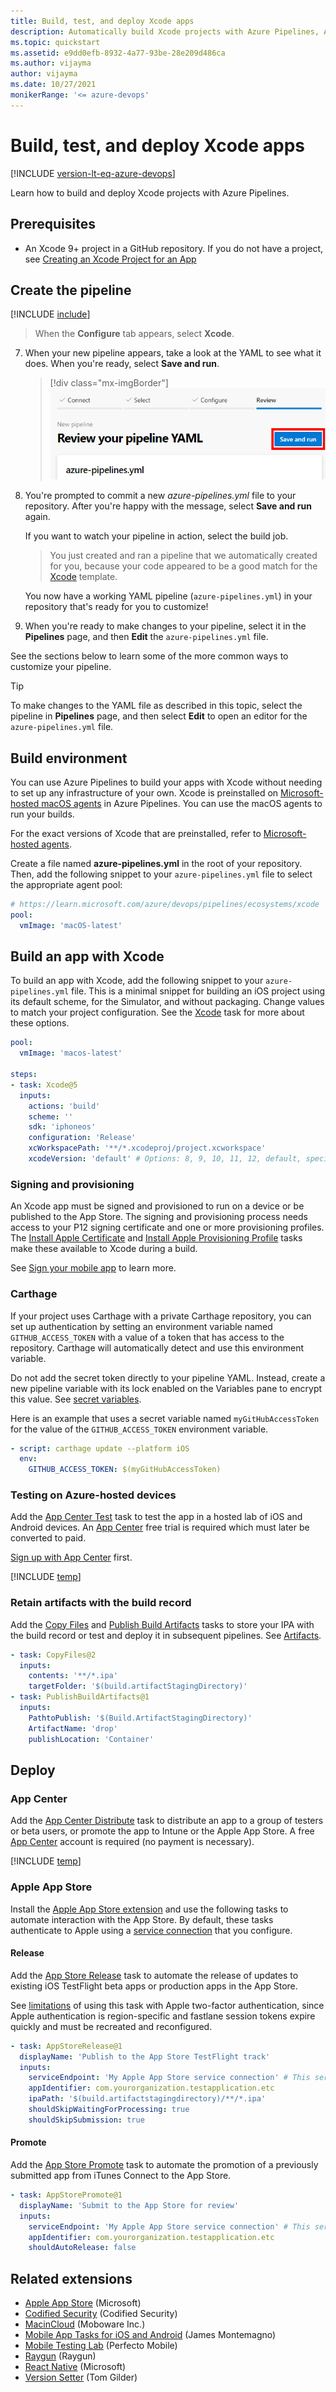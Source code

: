 ```yaml
---
title: Build, test, and deploy Xcode apps
description: Automatically build Xcode projects with Azure Pipelines, Azure DevOps, & Team Foundation Server
ms.topic: quickstart
ms.assetid: e9dd0efb-8932-4a77-93be-28e209d486ca
ms.author: vijayma
author: vijayma
ms.date: 10/27/2021
monikerRange: '<= azure-devops'
---
```


# Build, test, and deploy Xcode apps

[!INCLUDE [version-lt-eq-azure-devops](../../includes/version-lt-eq-azure-devops.md)]

Learn how to build and deploy Xcode projects with Azure Pipelines. 

## Prerequisites

* An Xcode 9+ project in a GitHub repository. If you do not have a project, see [Creating an Xcode Project for an App](https://developer.apple.com/documentation/xcode/creating-an-xcode-project-for-an-app)

## Create the pipeline

[!INCLUDE [include](includes/create-pipeline-before-template-selected.md)]

> When the **Configure** tab appears, select **Xcode**. 

7. When your new pipeline appears, take a look at the YAML to see what it does. When you're ready, select **Save and run**.

   > [!div class="mx-imgBorder"] 
   > ![Save and run button in a new YAML pipeline](media/save-and-run-button-new-yaml-pipeline.png)

8. You're prompted to commit a new _azure-pipelines.yml_ file to your repository. After you're happy with the message, select **Save and run** again.

   If you want to watch your pipeline in action, select the build job.

   > You just created and ran a pipeline that we automatically created for you, because your code appeared to be a good match for the [Xcode](https://github.com/microsoft/azure-pipelines-yaml/blob/master/templates/xcode.yml) template.

   You now have a working YAML pipeline (`azure-pipelines.yml`) in your repository that's ready for you to customize!

9. When you're ready to make changes to your pipeline, select it in the **Pipelines** page, and then **Edit** the `azure-pipelines.yml` file.

See the sections below to learn some of the more common ways to customize your pipeline.


> [!Tip]
> To make changes to the YAML file as described in this topic, select the pipeline in **Pipelines** page, and then select **Edit** to open an editor for the `azure-pipelines.yml` file.


## Build environment

You can use Azure Pipelines to build your apps with Xcode without needing to set up any infrastructure of your own. Xcode is preinstalled on [Microsoft-hosted macOS agents](../agents/hosted.md) in Azure Pipelines. You can use the macOS agents to run your builds.

For the exact versions of Xcode that are preinstalled, refer to [Microsoft-hosted agents](../agents/hosted.md#software).

Create a file named **azure-pipelines.yml** in the root of your repository. Then, add the following snippet to your `azure-pipelines.yml` file to select the appropriate agent pool:

```yaml
# https://learn.microsoft.com/azure/devops/pipelines/ecosystems/xcode
pool:
  vmImage: 'macOS-latest'
```

## Build an app with Xcode

To build an app with Xcode, add the following snippet to your `azure-pipelines.yml` file. This is a minimal snippet for building an iOS project using its default scheme, for the Simulator, and without packaging. Change values to match your project configuration. See the [Xcode](/azure/devops/pipelines/tasks/reference/xcode-v5) task for more about these options.

```yaml
pool:
  vmImage: 'macos-latest'

steps:
- task: Xcode@5
  inputs:
    actions: 'build'
    scheme: ''
    sdk: 'iphoneos'
    configuration: 'Release'
    xcWorkspacePath: '**/*.xcodeproj/project.xcworkspace'
    xcodeVersion: 'default' # Options: 8, 9, 10, 11, 12, default, specifyPath
```

### Signing and provisioning

An Xcode app must be signed and provisioned to run on a device or be published to the App Store. The signing and provisioning process needs access to your P12 signing certificate and one or more provisioning profiles. The [Install Apple Certificate](/azure/devops/pipelines/tasks/reference/install-apple-certificate-v2) and [Install Apple Provisioning Profile](/azure/devops/pipelines/tasks/reference/install-apple-provisioning-profile-v1) tasks make these available to Xcode during a build. 

See [Sign your mobile app](../apps/mobile/app-signing.md) to learn more. 

### Carthage

If your project uses Carthage with a private Carthage repository,
you can set up authentication by setting an environment variable named
`GITHUB_ACCESS_TOKEN` with a value of a token that has access to the repository.
Carthage will automatically detect and use this environment variable.

Do not add the secret token directly to your pipeline YAML.
Instead, create a new pipeline variable with its lock enabled on the Variables pane to encrypt this value.
See [secret variables](../process/variables.md#secret-variables).

Here is an example that uses a secret variable named `myGitHubAccessToken` for the value of the `GITHUB_ACCESS_TOKEN` environment variable.

```yaml
- script: carthage update --platform iOS
  env:
    GITHUB_ACCESS_TOKEN: $(myGitHubAccessToken)
```

### Testing on Azure-hosted devices

Add the [App Center Test](/azure/devops/pipelines/tasks/reference/app-center-test-v1) task to test the app in a hosted lab of iOS and Android devices. An [App Center](https://appcenter.ms) free trial is required which must later be converted to paid. 

[Sign up with App Center](https://appcenter.ms/signup?utm_source=DevOps&utm_medium=Azure&utm_campaign=docs) first.

[!INCLUDE [temp](../tasks/includes/yaml/AppCenterTestV1.md)]

### Retain artifacts with the build record

Add the [Copy Files](/azure/devops/pipelines/tasks/reference/copy-files-v2) and [Publish Build Artifacts](/azure/devops/pipelines/tasks/reference/publish-build-artifacts-v1) tasks
to store your IPA with the build record or test and deploy it in subsequent pipelines. See [Artifacts](../artifacts/pipeline-artifacts.md).

```yaml
- task: CopyFiles@2
  inputs:
    contents: '**/*.ipa'
    targetFolder: '$(build.artifactStagingDirectory)'
- task: PublishBuildArtifacts@1
  inputs:
    PathtoPublish: '$(Build.ArtifactStagingDirectory)'
    ArtifactName: 'drop'
    publishLocation: 'Container'
```

## Deploy

### App Center

Add the [App Center Distribute](/azure/devops/pipelines/tasks/reference/app-center-distribute-v3) task to distribute an app to a group of testers or beta users,
or promote the app to Intune or the Apple App Store. A free [App Center](https://appcenter.ms) account is required (no payment is necessary).

[!INCLUDE [temp](../tasks/includes/yaml/AppCenterDistributeV1.md)]

### Apple App Store

Install the [Apple App Store extension](https://marketplace.visualstudio.com/items?itemName=ms-vsclient.app-store)
and use the following tasks to automate interaction with the App Store. By default, these tasks authenticate to Apple
using a [service connection](..//library/service-endpoints.md) that you configure.

#### Release

Add the [App Store Release](https://marketplace.visualstudio.com/items?itemName=ms-vsclient.app-store#user-content-app-store-release)
task to automate the release of updates to existing iOS TestFlight beta apps or production apps in the App Store.

See [limitations](https://marketplace.visualstudio.com/items?itemName=ms-vsclient.app-store)
of using this task with Apple two-factor authentication,
since Apple authentication is region-specific and
fastlane session tokens expire quickly and must be recreated and reconfigured.

```yaml
- task: AppStoreRelease@1
  displayName: 'Publish to the App Store TestFlight track'
  inputs:
    serviceEndpoint: 'My Apple App Store service connection' # This service connection must be added by you
    appIdentifier: com.yourorganization.testapplication.etc
    ipaPath: '$(build.artifactstagingdirectory)/**/*.ipa'
    shouldSkipWaitingForProcessing: true
    shouldSkipSubmission: true
```

#### Promote

Add the [App Store Promote](https://marketplace.visualstudio.com/items?itemName=ms-vsclient.app-store#user-content-app-store-promote)
task to automate the promotion of a previously submitted app from iTunes Connect to the App Store.

```yaml
- task: AppStorePromote@1
  displayName: 'Submit to the App Store for review'
  inputs:
    serviceEndpoint: 'My Apple App Store service connection' # This service connection must be added by you
    appIdentifier: com.yourorganization.testapplication.etc
    shouldAutoRelease: false
```

## Related extensions

- [Apple App Store](https://marketplace.visualstudio.com/items?itemName=ms-vsclient.app-store) (Microsoft)
- [Codified Security](https://marketplace.visualstudio.com/items?itemName=codifiedsecurity.CodifiedSecurity) (Codified Security)  
- [MacinCloud](https://marketplace.visualstudio.com/items?itemName=moboware.macincloud) (Moboware Inc.)
- [Mobile App Tasks for iOS and Android](https://marketplace.visualstudio.com/items?itemName=vs-publisher-473885.motz-mobile-buildtasks) (James Montemagno)  
- [Mobile Testing Lab](https://marketplace.visualstudio.com/items?itemName=Perfecto.PerfectoCQ) (Perfecto Mobile)
- [Raygun](https://marketplace.visualstudio.com/items?itemName=Raygun.vsts-extension) (Raygun)
- [React Native](https://marketplace.visualstudio.com/items?itemName=ms-vsclient.react-native-extension) (Microsoft)  
- [Version Setter](https://marketplace.visualstudio.com/items?itemName=tomgilder.version-setter) (Tom Gilder)
